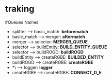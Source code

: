 # traking

#Queues Names
- splitter    --> basic_match:  **beforematch**
- basic_match --> merger:       **aftermatch**
- merger      --> selector:     **MERGER_QUEUE**
- selector    --> buildEntity:  **BUILD_ENTITY_QUEUE**
- selector    --> buildROGD:    **buildROGD**
- buildEntity --> createRGBE:   **BUILDED_ENTITY**
- buildROGD   --> createRGBE:   **createRGBE**
-    \*\      --> logger:       **logger**
- createRGBE  --> createRGBE:   **CONNECT_D_E**
